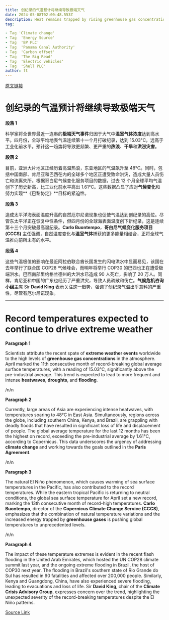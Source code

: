 ```yaml
---
title: 创纪录的气温预计将继续导致极端天气
date: 2024-05-08T02:00:48.553Z
description: Heat remains trapped by rising greenhouse gas concentrations despite cooling Pacific Ocean, scientists say
tag: 

- Tag 'Climate change'
- Tag  'Energy Source'
- Tag  'BP PLC'
- Tag  'Panama Canal Authority'
- Tag  'Carbon offset'
- Tag  'The Big Read'
- Tag  'Electric vehicles'
- Tag  'Shell PLC'
author: ft
---
```


[原文链接](https://ft.com/content/cf8f2870-6024-4c35-ae55-d0f9b465fdcd)

# 创纪录的气温预计将继续导致极端天气

**段落 1**

科学家将全世界最近一连串的**极端天气事件**归因于大气中**温室气体浓度**达到高水平。四月份，全球平均地表气温连续第十一个月打破纪录，达到 15.03°C，远高于工业化前水平。预计这一趋势将导致更频繁、更严重的**热浪**、**干旱**和**洪涝灾害**。

**段落 2**

目前，亚洲大片地区正经历着高温热浪，东亚地区的气温飙升至 48°C。同时，包括中国南部、肯尼亚和巴西在内的全球多个地区正遭受致命洪灾，造成大量人员伤亡和流离失所。根据哥白尼气候变化服务项目的数据，过去 12 个月全球平均气温创下了历史新高，比工业化前水平高出 1.61°C。这些数据凸显了应对**气候变化**和努力实现**《巴黎协定》**目标的紧迫性。

**段落 3**

造成太平洋海表面温度升高的自然厄尔尼诺现象也促使气温达到创纪录的高位。尽管东太平洋正在恢复中性条件，但四月份的全球海表面温度创下新纪录，这是连续第十三个月突破最高温纪录。**Carlo Buontempo**，**哥白尼气候变化服务项目 (CCCS)** 主任强调，自然温度变化与**温室气体**捕获的更多能量相结合，正将全球气温推向前所未有的水平。

**段落 4**

这些气温极值的影响在最近阿拉伯联合酋长国发生的闪电洪水中显而易见，该国在去年举行了联合国 COP28 气候峰会，而明年将举行 COP30 的巴西也正在遭受极端洪水。巴西南部里约格兰德州的大洪水已造成 90 人死亡，影响了 20 万人。同样，肯尼亚和中国的广东也经历了严重洪灾，导致人员疏散和伤亡。**气候危机咨询小组**主席 Sir **David King** 表示关注这一趋势，强调了创纪录气温出乎意料的严重性，尽管有厄尔尼诺现象。

---

# Record temperatures expected to continue to drive extreme weather 

**Paragraph 1** 

Scientists attribute the recent spate of **extreme weather events** worldwide to the high levels of **greenhouse gas concentrations** in the atmosphere. April marked the 11th consecutive month of record-breaking global average surface temperatures, with a reading of 15.03°C, significantly above the pre-industrial average. This trend is expected to lead to more frequent and intense **heatwaves**, **droughts**, and **flooding**. 

/n/n

**Paragraph 2** 

Currently, large areas of Asia are experiencing intense heatwaves, with temperatures soaring to 48°C in East Asia. Simultaneously, regions across the globe, including southern China, Kenya, and Brazil, are grappling with deadly floods that have resulted in significant loss of life and displacement of people. The global average temperature for the last 12 months has been the highest on record, exceeding the pre-industrial average by 1.61°C, according to Copernicus. This data underscores the urgency of addressing **climate change** and working towards the goals outlined in the **Paris Agreement**. 

/n/n

**Paragraph 3** 

The natural El Niño phenomenon, which causes warming of sea surface temperatures in the Pacific, has also contributed to the record temperatures. While the eastern tropical Pacific is returning to neutral conditions, the global sea surface temperature for April set a new record, marking the 13th consecutive month of record-high temperatures. **Carlo Buontempo**, director of the **Copernicus Climate Change Service (CCCS)**, emphasizes that the combination of natural temperature variations and the increased energy trapped by **greenhouse gases** is pushing global temperatures to unprecedented levels. 

/n/n

**Paragraph 4** 

The impact of these temperature extremes is evident in the recent flash flooding in the United Arab Emirates, which hosted the UN COP28 climate summit last year, and the ongoing extreme flooding in Brazil, the host of COP30 next year. The flooding in Brazil's southern state of Rio Grande do Sul has resulted in 90 fatalities and affected over 200,000 people. Similarly, Kenya and Guangdong, China, have also experienced severe flooding, leading to evacuations and loss of life. Sir **David King**, chair of the **Climate Crisis Advisory Group**, expresses concern over the trend, highlighting the unexpected severity of the record-breaking temperatures despite the El Niño patterns.

[Source Link](https://ft.com/content/cf8f2870-6024-4c35-ae55-d0f9b465fdcd)

